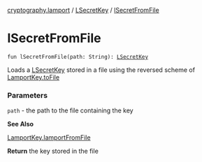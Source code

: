 [cryptography.lamport](../index.md) / [LSecretKey](index.md) / [lSecretFromFile](.)

# lSecretFromFile

`fun lSecretFromFile(path: String): `[`LSecretKey`](index.md)

Loads a [LSecretKey](index.md) stored in a file using the reversed scheme of [LamportKey.toFile](../-lamport-key/to-file.md)

### Parameters

`path` - the path to the file containing the key

**See Also**

[LamportKey.lamportFromFile](../-lamport-key/lamport-from-file.md)

**Return**
the key stored in the file

